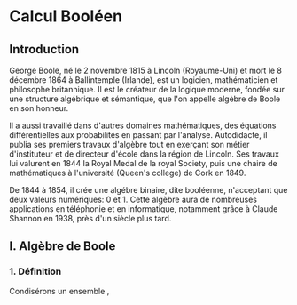 # Calcul Booléen

## Introduction
George Boole, né le 2 novembre 1815 à Lincoln (Royaume-Uni) et mort le 8 décembre 1864 à Ballintemple (Irlande), est un logicien, mathématicien et philosophe britannique. Il est le créateur de la logique moderne, fondée sur une structure algébrique et sémantique, que l'on appelle algèbre de Boole en son honneur.

Il a aussi travaillé dans d'autres domaines mathématiques, des équations différentielles aux probabilités en passant par l'analyse. Autodidacte, il publia ses premiers travaux d'algèbre tout en exerçant son métier d'instituteur et de directeur d'école dans la région de Lincoln. Ses travaux lui valurent en 1844 la Royal Medal de la royal Society, puis une chaire de mathématiques à l'université (Queen's college) de Cork en 1849.

De 1844 à 1854, il crée une algébre binaire, dite booléenne, n'acceptant que deux valeurs numériques: 0 et 1. Cette algèbre aura de nombreuses applications en téléphonie et en informatique, notamment grâce à Claude Shannon en 1938, près d'un siècle plus tard.

## I. Algèbre de Boole

### 1. Définition

Condisérons un ensemble ,

